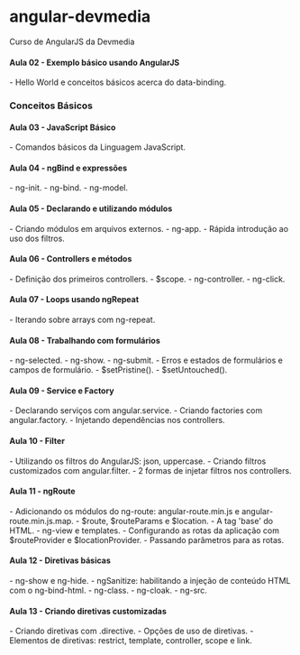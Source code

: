 # angular-devmedia
Curso de AngularJS da Devmedia

<h4>Aula 02 - Exemplo básico usando AngularJS</h4>
- Hello World e conceitos básicos acerca do data-binding.

<h3>Conceitos Básicos</h3>
<h4>Aula 03 - JavaScript Básico</h4>
- Comandos básicos da Linguagem JavaScript.

<h4>Aula 04 - ngBind e expressões</h4>
- ng-init.
- ng-bind.
- ng-model.

<h4>Aula 05 - Declarando e utilizando módulos</h4>
- Criando módulos em arquivos externos.
- ng-app.
- Rápida introdução ao uso dos filtros.

<h4>Aula 06 - Controllers e métodos</h4>
- Definição dos primeiros controllers.
- $scope.
- ng-controller.
- ng-click.

<h4>Aula 07 - Loops usando ngRepeat</h4>
- Iterando sobre arrays com ng-repeat.

<h4>Aula 08 - Trabalhando com formulários</h4>
- ng-selected.
- ng-show.
- ng-submit.
- Erros e estados de formulários e campos de formulário.
- $setPristine().
- $setUntouched().

<h4>Aula 09 - Service e Factory</h4>
- Declarando serviços com angular.service.
- Criando factories com angular.factory.
- Injetando dependências nos controllers.

<h4>Aula 10 - Filter</h4>
- Utilizando os filtros do AngularJS: json, uppercase.
- Criando filtros customizados com angular.filter.
- 2 formas de injetar filtros nos controllers.

<h4>Aula 11 - ngRoute</h4>
- Adicionando os módulos do ng-route: angular-route.min.js e angular-route.min.js.map.
- $route, $routeParams e $location.
- A tag 'base' do HTML.
- ng-view e templates.
- Configurando as rotas da aplicação com $routeProvider e $locationProvider.
- Passando parâmetros para as rotas.

<h4>Aula 12 - Diretivas básicas</h4>
- ng-show e ng-hide.
- ngSanitize: habilitando a injeção de conteúdo HTML com o ng-bind-html.
- ng-class.
- ng-cloak.
- ng-src.

<h4>Aula 13 - Criando diretivas customizadas</h4>
- Criando diretivas com .directive.
- Opções de uso de diretivas.
- Elementos de diretivas: restrict, template, controller, scope e link.